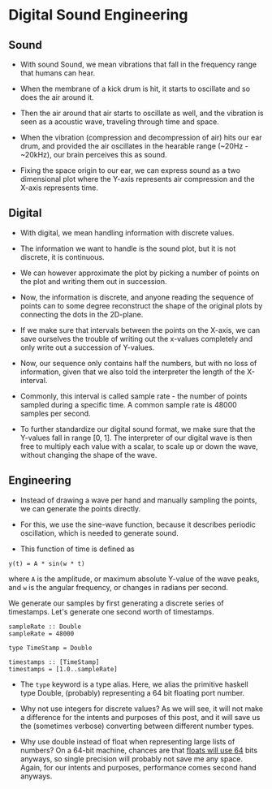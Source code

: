 # Digital Sound Engineering

## Sound

* With sound Sound, we mean vibrations that fall in the frequency range that
  humans can hear.

* When the membrane of a kick drum is hit, it starts to oscillate and so does
  the air around it.

* Then the air around that air starts to oscillate as well, and the vibration
  is seen as a acoustic wave, traveling through time and space.

* When the vibration (compression and decompression of air) hits our ear drum,
  and provided the air oscillates in the hearable range (~20Hz - ~20kHz), our
  brain perceives this as sound.

* Fixing the space origin to our ear, we can express sound as a two dimensional
  plot where the Y-axis represents air compression and the X-axis represents
  time.

## Digital

* With digital, we mean handling information with discrete values.

* The information we want to handle is the sound plot, but it is not discrete,
  it is continuous.

* We can however approximate the plot by picking a number of points on the plot
  and writing them out in succession.

* Now, the information is discrete, and anyone reading the sequence of points
  can to some degree reconstruct the shape of the original plots by connecting
  the dots in the 2D-plane.

* If we make sure that intervals between the points on the X-axis, we can save
  ourselves the trouble of writing out the x-values completely and only write
  out a succession of Y-values.

* Now, our sequence only contains half the numbers, but with no loss of
  information, given that we also told the interpreter the length of the
  X-interval.

* Commonly, this interval is called sample rate - the number of
  points sampled during a specific time. A common sample rate is 48000 samples
  per second.

* To further standardize our digital sound format, we make sure that the
  Y-values fall in range [0, 1]. The interpreter of our digital wave is then free to
  multiply each value with a scalar, to scale up or down the wave, without
  changing the shape of the wave.

## Engineering

* Instead of drawing a wave per hand and manually sampling the points, we can
  generate the points directly.

* For this, we use the sine-wave function, because it describes periodic
  oscillation, which is needed to generate sound.

* This function of time is defined as

```
y(t) = A * sin(w * t)
```
where `A` is the amplitude, or maximum absolute Y-value of the wave peaks, and
`w` is the angular frequency, or changes in radians per second.

We generate our samples by first generating a discrete series of timestamps.
Let's generate one second worth of timestamps.

```
sampleRate :: Double
sampleRate = 48000

type TimeStamp = Double

timestamps :: [TimeStamp]
timestamps = [1.0..sampleRate]

```

* The `type` keyword is a type alias. Here, we alias the primitive haskell type
  Double, (probably) representing a 64 bit floating port number.

* Why not use integers for discrete values? As we will see, it will not make a
  difference for the intents and purposes of this post, and it will save us the
  (sometimes verbose) converting between different number types.

* Why use double instead of float when representing large lists of numbers?
  On a 64-bit machine, chances are that [floats will use
  64](https://wiki.haskell.org/Performance/Floating_point) bits anyways, so
  single precision will probably not save me any space. Again, for our intents
  and purposes, performance comes second hand anyways.



